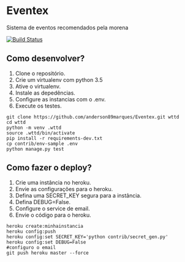 # Eventex

Sistema de eventos recomendados pela morena

[![Build Status](https://travis-ci.org/anderson89marques/Eventex.svg?branch=master)](https://travis-ci.org/anderson89marques/Eventex)

## Como desenvolver?

1. Clone o repositório.
2. Crie um virtualenv com python 3.5
3. Ative o virtualenv.
4. Instale as depedências.
5. Configure as instancias com o .env.
6. Execute os testes.

```console
git clone https://github.com/anderson89marques/Eventex.git wttd
cd wttd
python -m venv .wttd
source .wttd/bin/activate
pip install -r requirements-dev.txt
cp contrib/env-sample .env
python manage.py test
```

## Como fazer o deploy?
1. Crie uma instância no heroku.
2. Envie as configurações para o heroku.
3. Defina uma SECRET_KEY segura para a instância.
4. Defina DEBUG=False.
5. Configure o service de email.
6. Envie o código para o heroku.

```console
heroku create:minhainstancia
heroku config:push
heroku config:set SECRET_KEY='python contrib/secret_gen.py'
heroku config:set DEBUG=False
#configuro o email
git push heroku master --force 
```